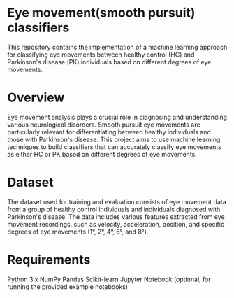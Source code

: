 # Eye movement(smooth pursuit) classifiers

This repository contains the implementation of a machine learning approach for classifying eye movements between healthy control (HC) and Parkinson's disease (PK) individuals based on different degrees of eye movements.

# Overview

Eye movement analysis plays a crucial role in diagnosing and understanding various neurological disorders. Smooth pursuit eye movements are particularly relevant for differentiating between healthy individuals and those with Parkinson's disease. This project aims to use machine learning techniques to build classifiers that can accurately classify eye movements as either HC or PK based on different degrees of eye movements.

# Dataset
The dataset used for training and evaluation consists of eye movement data from a group of healthy control individuals and individuals diagnosed with Parkinson's disease. The data includes various features extracted from eye movement recordings, such as velocity, acceleration, position, and specific degrees of eye movements (1°, 2°, 4°, 6°, and 8°).

# Requirements
Python 3.x
NumPy
Pandas
Scikit-learn
Jupyter Notebook (optional, for running the provided example notebooks)



